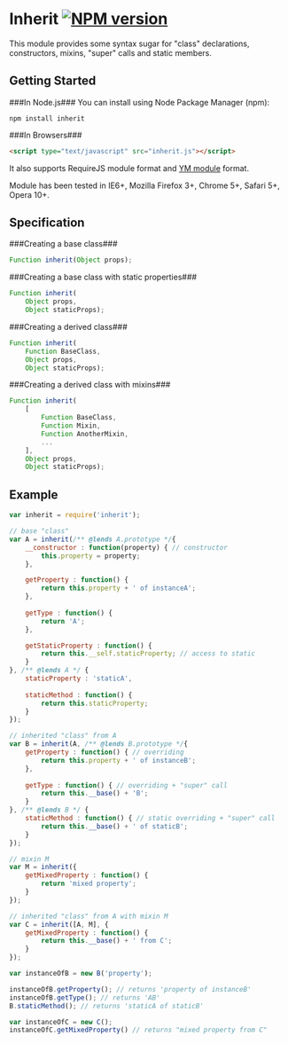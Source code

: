 Inherit [![NPM version](https://badge.fury.io/js/inherit.png)](http://badge.fury.io/js/inherit)
=======
This module provides some syntax sugar for "class" declarations, constructors, mixins, "super" calls and static members.

Getting Started
---------------
###In Node.js###
You can install using Node Package Manager (npm):

    npm install inherit

###In Browsers###
```html
<script type="text/javascript" src="inherit.js"></script>
```
It also supports RequireJS module format and [YM module](https://github.com/ymaps/modules) format.

Module has been tested in IE6+, Mozilla Firefox 3+, Chrome 5+, Safari 5+, Opera 10+.

Specification
-------------
###Creating a base class###
````js
Function inherit(Object props);
````
###Creating a base class with static properties###
````js
Function inherit(
    Object props,
    Object staticProps);
````
###Creating a derived class###
````js
Function inherit(
    Function BaseClass,
    Object props,
    Object staticProps);
````
###Creating a derived class with mixins###
````js
Function inherit(
    [
        Function BaseClass,
        Function Mixin,
        Function AnotherMixin,
        ...
    ],
    Object props,
    Object staticProps);
````

Example
------------
```javascript
var inherit = require('inherit');

// base "class"
var A = inherit(/** @lends A.prototype */{
    __constructor : function(property) { // constructor
        this.property = property;
    },

    getProperty : function() {
        return this.property + ' of instanceA';
    },
    
    getType : function() {
        return 'A';
    },

    getStaticProperty : function() {
        return this.__self.staticProperty; // access to static
    }
}, /** @lends A */ {    
    staticProperty : 'staticA',
    
    staticMethod : function() {
        return this.staticProperty;
    }
});

// inherited "class" from A
var B = inherit(A, /** @lends B.prototype */{
    getProperty : function() { // overriding
        return this.property + ' of instanceB';
    },
    
    getType : function() { // overriding + "super" call
        return this.__base() + 'B';
    }
}, /** @lends B */ {
    staticMethod : function() { // static overriding + "super" call
        return this.__base() + ' of staticB';
    }
});

// mixin M
var M = inherit({
    getMixedProperty : function() {
        return 'mixed property';
    }
});

// inherited "class" from A with mixin M
var C = inherit([A, M], {
    getMixedProperty : function() {
        return this.__base() + ' from C';
    }
});

var instanceOfB = new B('property');

instanceOfB.getProperty(); // returns 'property of instanceB'
instanceOfB.getType(); // returns 'AB'
B.staticMethod(); // returns 'staticA of staticB'

var instanceOfC = new C();
instanceOfC.getMixedProperty() // returns "mixed property from C"
```
